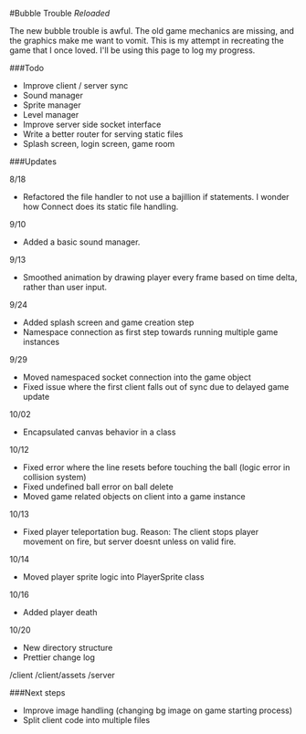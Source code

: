 #Bubble Trouble _Reloaded_

The new bubble trouble is awful. The old game mechanics are missing, and the graphics make me want to vomit. This is my attempt in recreating the game that I once loved. I'll be using this page to log my progress.

###Todo
* Improve client / server sync
* Sound manager
* Sprite manager
* Level manager
* Improve server side socket interface 
* Write a better router for serving static files
* Splash screen, login screen, game room

###Updates

8/18
- Refactored the file handler to not use a bajillion if statements. I wonder how Connect does its static file handling.

9/10
- Added a basic sound manager.

9/13
- Smoothed animation by drawing player every frame based on time delta, rather than user input.

9/24
- Added splash screen and game creation step
- Namespace connection as first step towards running multiple game instances

9/29
- Moved namespaced socket connection into the game object
- Fixed issue where the first client falls out of sync due to delayed game update

10/02
- Encapsulated canvas behavior in a class

10/12
- Fixed error where the line resets before touching the ball (logic error in collision system)
- Fixed undefined ball error on ball delete
- Moved game related objects on client into a game instance

10/13
- Fixed player teleportation bug. Reason: The client stops player movement on fire, but server doesnt unless on valid fire.

10/14
- Moved player sprite logic into PlayerSprite class

10/16
- Added player death

10/20 
- New directory structure
- Prettier change log

/client
/client/assets
/server


###Next steps

* Improve image handling (changing bg image on game starting process)
* Split client code into multiple files
